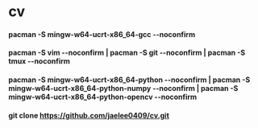 # cv

#### pacman -S mingw-w64-ucrt-x86_64-gcc --noconfirm

#### pacman -S vim --noconfirm | pacman -S git --noconfirm | pacman -S tmux --noconfirm

#### pacman -S mingw-w64-ucrt-x86_64-python --noconfirm | pacman -S mingw-w64-ucrt-x86_64-python-numpy --noconfirm | pacman -S mingw-w64-ucrt-x86_64-python-opencv --noconfirm

#### git clone https://github.com/jaelee0409/cv.git
